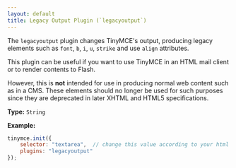 ```yaml
---
layout: default
title: Legacy Output Plugin (`legacyoutput`)
---
```


The `legacyoutput` plugin changes TinyMCE's output, producing legacy elements such as `font`, `b`, `i`, `u`, `strike` and use `align` attributes.

This plugin can be useful if you want to use TinyMCE in an HTML mail client or to render contents to Flash.

However, this is **not** intended for use in producing normal web content such as in a CMS. These elements should no longer be used for such purposes since they are deprecated in later XHTML and HTML5 specifications.

**Type:** `String`

**Example:**

```js
tinymce.init({
    selector: "textarea",  // change this value according to your html
    plugins: "legacyoutput"
});
```
